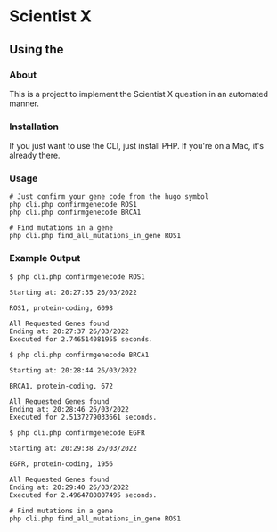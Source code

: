 # Scientist X

## Using the 


### About
This is a project to implement the Scientist X question in an automated manner.


### Installation
If you just want to use the CLI, just install PHP. If you're on a Mac, it's already there.


### Usage

```
# Just confirm your gene code from the hugo symbol
php cli.php confirmgenecode ROS1
php cli.php confirmgenecode BRCA1

```

```
# Find mutations in a gene
php cli.php find_all_mutations_in_gene ROS1
```

### Example Output

```
$ php cli.php confirmgenecode ROS1

Starting at: 20:27:35 26/03/2022

ROS1, protein-coding, 6098

All Requested Genes found
Ending at: 20:27:37 26/03/2022
Executed for 2.746514081955 seconds.
```

```
$ php cli.php confirmgenecode BRCA1

Starting at: 20:28:44 26/03/2022

BRCA1, protein-coding, 672

All Requested Genes found
Ending at: 20:28:46 26/03/2022
Executed for 2.5137279033661 seconds.
```

```
$ php cli.php confirmgenecode EGFR

Starting at: 20:29:38 26/03/2022

EGFR, protein-coding, 1956

All Requested Genes found
Ending at: 20:29:40 26/03/2022
Executed for 2.4964780807495 seconds.
```

```
# Find mutations in a gene
php cli.php find_all_mutations_in_gene ROS1
```
